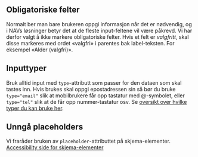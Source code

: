 ## Obligatoriske felter

Normalt ber man bare brukeren oppgi informasjon når det er nødvendig, og i NAVs løsninger betyr det at de fleste input-feltene vil være påkrevd. Vi har derfor valgt å ikke markere obligatoriske felter. Hvis et felt er _valgfritt_, skal disse markeres med ordet «valgfri» i parentes bak label-teksten. For eksempel «Alder (valgfri)».

## Inputtyper

Bruk alltid input med `type`-attributt som passer for den dataen som skal tastes inn. Hvis brukes skal oppgi epostadressen sin så bør du bruke `type="email"` slik at mobilbrukere får opp tastatur med @-symbolet, eller `type="tel"` slik at de får opp nummer-tastatur osv. Se [oversikt over hvilke typer du kan bruke her](https://developer.mozilla.org/en-US/docs/Web/HTML/Element/input#<input>_types).

## Unngå placeholders

Vi fraråder bruken av `placeholder`-attributtet på skjema-elementer. [Accessibility side for skjema-elementer](/components/skjemagruppe/accessibility)

